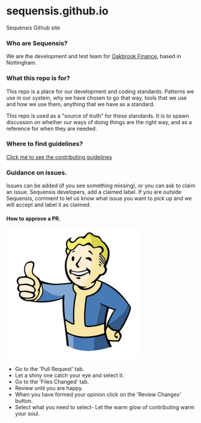 # sequensis.github.io
Sequensis Github site

### Who are Sequensis?

We are the development and test team for [Oakbrook Finance](https://www.oakbrookfinance.com/),
based in Nottingham.

### What this repo is for?

This repo is a place for our development and coding standards. Patterns we use in our system,
why we have chosen to go that way, tools that we use and how we use them, anything that we 
have as a standard. 

This repo is used as a "source of truth" for these standards. It is to spawn discussion on whether
our ways of doing things are the right way, and as a reference for when they are needed.

### Where to find guidelines?

[Click me to see the contributing guidelines](https://sequensis.github.io/Contributing/)

### Guidance on issues.

Issues can be added (if you see something missing), or you can ask to claim an issue.
Sequensis developers, add a claimed label. If you are outside Sequensis, comment to let us
know what issue you want to pick up and we will accept and label it as claimed.

#### How to approve a PR.

![alt text](/images/pipboy.jpg "Pip-Boy")

- Go to the 'Pull Request' tab.
- Let a shiny one catch your eye and select it.
- Go to the 'Files Changed' tab.
- Review until you are happy.
- When you have formed your opinion click on the 'Review Changes' button.
- Select what you need to select- Let the warm glow of contributing warm your soul.